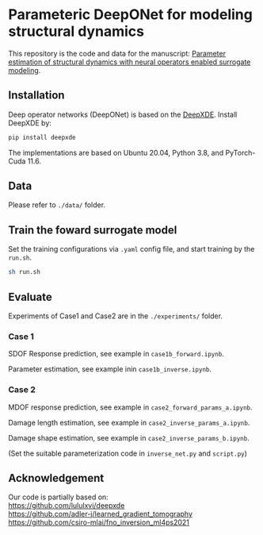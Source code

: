 
# Parameteric DeepONet for modeling structural dynamics
This repository is the code and data for the manuscript: [Parameter estimation of structural dynamics with neural operators enabled surrogate modeling](https://arxiv.org/abs/2410.11712).

## Installation
Deep operator networks (DeepONet) is based on the [DeepXDE](https://github.com/lululxvi/deepxde). Install DeepXDE by:
```bash
pip install deepxde
```
The implementations are based on Ubuntu 20.04, Python 3.8, and PyTorch-Cuda 11.6.



## Data

Please refer to `./data/` folder.


## Train the foward surrogate model
Set the training configurations via `.yaml` config file, and start training by the `run.sh`.
```bash
sh run.sh
```

## Evaluate
Experiments of Case1 and Case2 are in the `./experiments/` folder. 


### Case 1
SDOF Response prediction, see example in `case1b_forward.ipynb`.

Parameter estimation, see example inin `case1b_inverse.ipynb`.

### Case 2

MDOF response prediction, see example in `case2_forward_params_a.ipynb`.

Damage length estimation, see example in `case2_inverse_params_a.ipynb`.

Damage shape estimation, see example in `case2_inverse_params_b.ipynb`.

(Set the suitable parameterization code in `inverse_net.py` and `script.py`)

## Acknowledgement
Our code is partially based on:
\
https://github.com/lululxvi/deepxde 
\
https://github.com/adler-j/learned_gradient_tomography
\
https://github.com/csiro-mlai/fno_inversion_ml4ps2021


